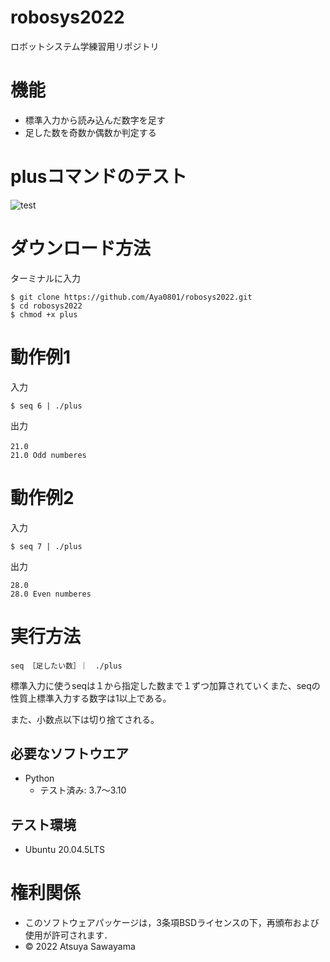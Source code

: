 # robosys2022
ロボットシステム学練習用リポジトリ
# 機能
* 標準入力から読み込んだ数字を足す
* 足した数を奇数か偶数か判定する

# plusコマンドのテスト
![test](https://github.com/Aya0801/robosys2022/actions/workflows/test.yml/badge.svg)

# ダウンロード方法
ターミナルに入力
```
$ git clone https://github.com/Aya0801/robosys2022.git
$ cd robosys2022
$ chmod +x plus

```
# 動作例1
入力

```
$ seq 6 | ./plus
```

出力
```
21.0 　　　　　　　　　　　　　　　　　　　　　　　　　　　　　　　　　　　　　　　　　　　　　　　　　　　　　　　　　　　　　　　　　　　　　　　　　　　　　　　　　　　　　　　　　　　　　　　　　　　　　　　　　　　　　　　　
21.0 Odd numberes
```
# 動作例2
入力
```
$ seq 7 | ./plus
```
出力
```
28.0
28.0 Even numberes
```
# 実行方法
```
seq ［足したい数］｜　./plus
```
標準入力に使うseqは１から指定した数まで１ずつ加算されていくまた、seqの性質上標準入力する数字は1以上である。


また、小数点以下は切り捨てされる。

## 必要なソフトウエア
* Python
  * テスト済み: 3.7～3.10

## テスト環境
* Ubuntu 20.04.5LTS
# 権利関係
* このソフトウェアパッケージは，3条項BSDライセンスの下，再頒布および使用が許可されます．
* © 2022 Atsuya Sawayama

